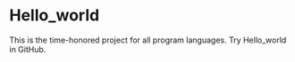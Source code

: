 # Hello_world
This is the time-honored project for all program languages.
Try Hello_world in GitHub.
